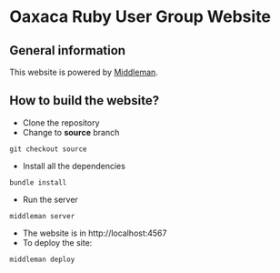 # Oaxaca Ruby User Group Website

## General information

This website is powered by [Middleman](http://middlemanapp.com).


## How to build the website?

* Clone the repository
* Change to **source** branch
```
git checkout source
```
* Install all the dependencies
```
bundle install
```
* Run the server
```
middleman server
```
* The website is in http://localhost:4567
* To deploy the site:
```
middleman deploy
```
